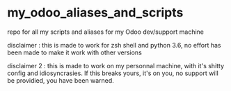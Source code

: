 # my_odoo_aliases_and_scripts
repo for all my scripts and aliases for my Odoo dev/support machine



disclaimer :
this is made to work for zsh shell and python 3.6, no effort has been made to make it work with other versions

disclaimer 2 : 
this is made to work on my personnal machine, with it's shitty config and idiosyncrasies. If this breaks yours, it's on you, no support will be providied, you have been warned.
